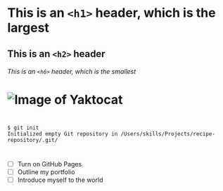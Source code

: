 # This is an `<h1>` header, which is the largest
## This is an `<h2>` header
###### This is an `<h6>` header, which is the smallest

# ![Image of Yaktocat](https://octodex.github.com/images/yaktocat.png)


#
```
$ git init
Initialized empty Git repository in /Users/skills/Projects/recipe-repository/.git/
```

#
- [ ] Turn on GitHub Pages
- [ ] Outline my portfolio
- [ ] Introduce myself to the world
